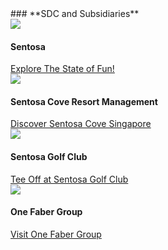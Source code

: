<!--
---
layout: leftnav-page-content 
title: Subsidiaries
---
-->
<div id="archivedContent">
### **SDC and Subsidiaries**
<div class="row">
    <div class="col is-4">
        <figure style="margin:0;">
            <img src="/images/who-we-are/subsidiaries/sentosa.png" />
            <figcaption style="margin-top:0.5rem;">
                <h4>Sentosa</h4>
                <a href="https://www.sentosa.com.sg/" target="_blank">Explore The State of Fun!</a>
            </figcaption>
        </figure>
    </div>
    <div class="col is-4">
        <figure style="margin:0;">
            <img src="/images/who-we-are/subsidiaries/sentosacove.png" />
            <figcaption style="margin-top:0.5rem;">
                <h4>Sentosa Cove Resort Management</h4>
                <a href="http://www.sentosacove.com/" target="_blank">Discover Sentosa Cove Singapore</a>
            </figcaption>
        </figure>
    </div>
    <div class="col is-4">
        <figure style="margin:0;">
            <img src="/images/who-we-are/subsidiaries/golfclub.png" />
            <figcaption style="margin-top:0.5rem;">
                <h4>Sentosa Golf Club</h4>
                <a href="https://www.sentosagolf.com/" target="_blank">Tee Off at Sentosa Golf Club</a>
            </figcaption>
        </figure>
    </div>
</div>

<div class="row">
    <div class="col is-4">
        <figure style="margin:0;">
            <img src="/images/who-we-are/subsidiaries/1fg.png" />
            <figcaption style="margin-top:0.5rem;">
                <h4>One Faber Group</h4>
                <a href="https://www.onefabergroup.com/"  target="_blank">Visit One Faber Group</a>
            </figcaption>
        </figure>
    </div>
</div>
</div>
